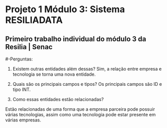 # Projeto 1 Módulo 3: Sistema RESILIADATA
## Primeiro trabalho individual do módulo 3 da Resilia | Senac

#-Perguntas:
1. Existem outras entidades além dessas?
Sim, a relação entre empresa e tecnologia se torna uma nova entidade.
2. Quais são os principais campos e tipos?
Os principais campos são ID e tipo INT.

3. Como essas entidades estão relacionadas?

Estão relacionadas de uma forma que a empresa parceira pode possuir várias tecnologias, assim como uma tecnologia pode estar presente em várias empresas.

